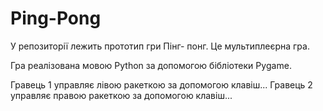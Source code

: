 # Ping-Pong

У репозиторії лежить прототип гри Пінг- понг. Це мультиплеєрна гра.

Гра реалізована мовою Python за допомогою бібліотеки Руgame.

Гравець 1 управляє лівою ракеткою за допомогою клавіш... Гравець 2 управляє правою ракеткою за допомогою клавіш...
